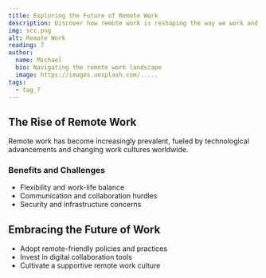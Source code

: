 ```yaml
---
title: Exploring the Future of Remote Work
description: Discover how remote work is reshaping the way we work and collaborate.
img: scc.png
alt: Remote Work
reading: 7
author:
  name: Michael
  bio: Navigating the remote work landscape
  image: https://images.unsplash.com/.....
tags:
  - tag_7
---
```


## The Rise of Remote Work

Remote work has become increasingly prevalent, fueled by technological advancements and changing work cultures worldwide.

### Benefits and Challenges

- Flexibility and work-life balance
- Communication and collaboration hurdles
- Security and infrastructure concerns

## Embracing the Future of Work

- Adopt remote-friendly policies and practices
- Invest in digital collaboration tools
- Cultivate a supportive remote work culture
